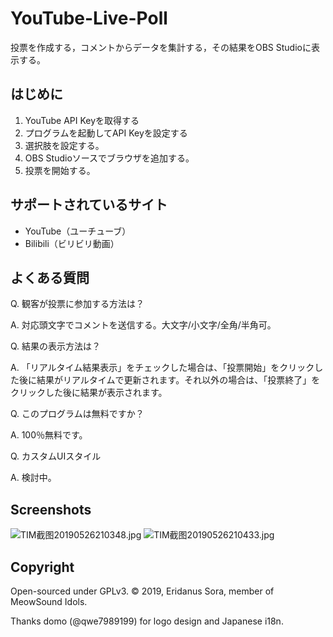 # YouTube-Live-Poll

投票を作成する，コメントからデータを集計する，その結果をOBS Studioに表示する。


## はじめに

1. YouTube API Keyを取得する
2. プログラムを起動してAPI Keyを設定する
3. 選択肢を設定する。
4. OBS Studioソースでブラウザを追加する。
5. 投票を開始する。

## サポートされているサイト

* YouTube（ユーチューブ）
* Bilibili（ビリビリ動画）


## よくある質問

Q. 観客が投票に参加する方法は？

A. 対応頭文字でコメントを送信する。大文字/小文字/全角/半角可。

Q. 結果の表示方法は？

A. 「リアルタイム結果表示」をチェックした場合は、「投票開始」をクリックした後に結果がリアルタイムで更新されます。それ以外の場合は、「投票終了」をクリックした後に結果が表示されます。

Q. このプログラムは無料ですか？

A. 100％無料です。

Q. カスタムUIスタイル

A. 検討中。

## Screenshots

![TIM截图20190526210348.jpg](https://i.loli.net/2019/05/26/5cea9a70ba68718275.jpg)
![TIM截图20190526210433.jpg](https://i.loli.net/2019/05/26/5cea9a71ed5b959247.jpg)

## Copyright

Open-sourced under GPLv3. © 2019, Eridanus Sora, member of MeowSound Idols.

Thanks domo (@qwe7989199) for logo design and Japanese i18n.
